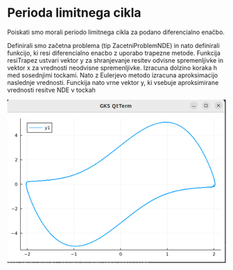 # Perioda limitnega cikla

Poiskati smo morali periodo limitnega cikla za podano diferencialno enačbo.

Definirali smo začetna problema (tip ZacetniProblemNDE) in nato definirali funkcijo, ki resi diferencialno enacbo z uporabo trapezne metode. Funkcija resiTrapez ustvari vektor y za shranjevanje resitev odvisne spremenljivke in vektor x za vrednosti neodvisne spremenljivke. Izracuna dolzino koraka h med sosednjimi tockami. Nato z Eulerjevo metodo izracuna aproksimacijo naslednje vrednosti. Funckija nato vrne vektor y, ki vsebuje aproksimirane vrednosti resitve NDE v tockah

![Graf sistema](assets/image.png)
